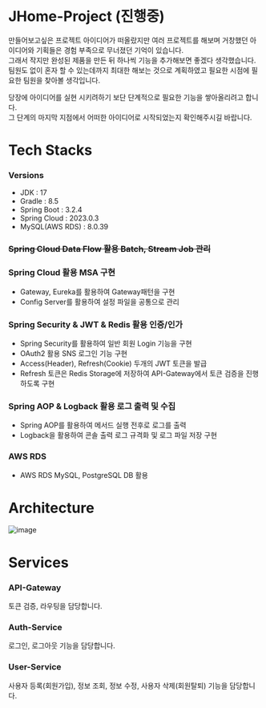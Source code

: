 # JHome-Project (진행중)
만들어보고싶은 프로젝트 아이디어가 떠올랐지만 여러 프로젝트를 해보며 거창했던 아이디어와 기획들은 경험 부족으로 무너졌던 기억이 있습니다.<br>
그래서 작지만 완성된 제품을 만든 뒤 하나씩 기능을 추가해보면 좋겠다 생각했습니다.<br>
팀원도 없이 혼자 할 수 있는데까지 최대한 해보는 것으로 계획하였고 필요한 시점에 필요한 팀원을 찾아볼 생각입니다.

당장에 아이디어를 실현 시키려하기 보단 단계적으로 필요한 기능을 쌓아올리려고 합니다. <br>
그 단계의 마지막 지점에서 어떠한 아이디어로 시작되었는지 확인해주시길 바랍니다.

# Tech Stacks
### Versions
- JDK : 17
- Gradle : 8.5
- Spring Boot : 3.2.4
- Spring Cloud : 2023.0.3
- MySQL(AWS RDS) : 8.0.39

### ~~Spring Cloud Data Flow 활용 Batch, Stream Job 관리~~

### Spring Cloud 활용 MSA 구현
- Gateway, Eureka를 활용하여 Gateway패턴을 구현
- Config Server를 활용하여 설정 파일을 공통으로 관리

### Spring Security & JWT & Redis 활용 인증/인가
- Spring Security를 활용하여 일반 회원 Login 기능을 구현
- OAuth2 활용 SNS 로그인 기능 구현
- Access(Header), Refresh(Cookie) 두개의 JWT 토큰을 발급
- Refresh 토큰은 Redis Storage에 저장하여 API-Gateway에서 토큰 검증을 진행하도록 구현

### Spring AOP & Logback 활용 로그 출력 및 수집
- Spring AOP를 활용하여 메서드 실행 전후로 로그를 출력
- Logback을 활용하여 콘솔 출력 로그 규격화 및 로그 파일 저장 구현

### AWS RDS
- AWS RDS MySQL, PostgreSQL DB 활용

# Architecture
![image](https://github.com/user-attachments/assets/ead907cd-1f5b-4a57-b43d-a008e4ce1c94)

# Services
### API-Gateway
토큰 검증, 라우팅을 담당합니다.

### Auth-Service
로그인, 로그아웃 기능을 담당합니다.

### User-Service
사용자 등록(회원가입), 정보 조회, 정보 수정, 사용자 삭제(회원탈퇴) 기능을 담당합니다.
